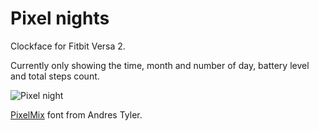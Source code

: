 # Pixel nights
Clockface for Fitbit Versa 2.

Currently only showing the time, month and number of day, battery level and total steps count.

<img src="http://schatten.hu/temp/preview.png" alt="Pixel night"/>

<a href="https://www.dafont.com/pixelmix.font">PixelMix</a> font from Andres Tyler.

